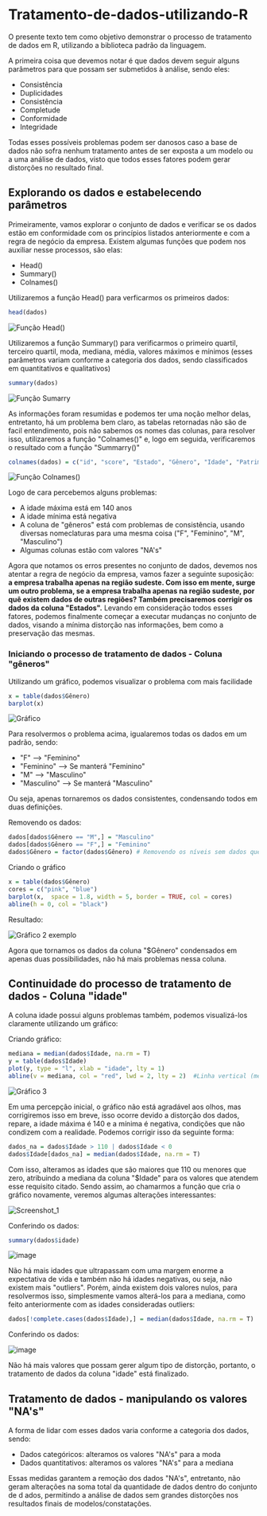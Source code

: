 # Tratamento-de-dados-utilizando-R

O presente texto tem como objetivo demonstrar o processo de tratamento de dados em R, utilizando a biblioteca padrão da linguagem.

A primeira coisa que devemos notar é que dados devem seguir alguns parâmetros para que possam ser submetidos à análise, sendo eles:

- Consistência
- Duplicidades
- Consistência
- Completude
- Conformidade
- Integridade

Todas esses possíveis problemas podem ser danosos caso a base de dados não sofra nenhum tratamento antes de ser exposta a um modelo ou a uma análise de dados, visto que todos esses fatores podem gerar distorções no resultado final.

## Explorando os dados e estabelecendo parâmetros

Primeiramente, vamos explorar o conjunto de dados e verificar se os dados estão em conformidade com os princípios listados anteriormente e com a regra de negócio da empresa. 
Existem algumas funções que podem nos auxiliar nesse processos, são elas: 

- Head()
- Summary()
- Colnames()

Utilizaremos a função Head() para verficarmos os primeiros dados:

```r
head(dados)
```
![Função Head()](https://github.com/user-attachments/assets/00e16b5b-9bab-4c6e-8901-47f2e7eb295d)

Utilizaremos a função Summary() para verificarmos o primeiro quartil, terceiro quartil, moda, mediana, média, valores máximos e mínimos (esses parâmetros variam conforme a categoria dos dados, sendo classificados em quantitativos e qualitativos)
```r
summary(dados)
```
![Função Sumarry](https://github.com/user-attachments/assets/29dd7782-0117-4fce-989e-6e3cfea5630a)

As informações foram resumidas e podemos ter uma noção melhor delas, entretanto, há um problema bem claro, as tabelas retornadas não são de facil entendimento, pois não sabemos os nomes das colunas, para resolver isso, utilizaremos a função "Colnames()" e, logo em seguida, verificaremos o resultado com a função "Summarry()"

```r
colnames(dados) = c("id", "score", "Estado", "Gênero", "Idade", "Patrimônio", "Saldo", "Produtos", "TemCartCrédito", "Ativo", "Salario", "Saiu") 
```
![Função Colnames()](https://github.com/user-attachments/assets/4b9c1b05-cbc0-49ce-bc2d-6ffe412ded3e)

Logo de cara percebemos alguns problemas: 

- A idade máxima está em 140 anos
- A idade mínima está negativa
- A coluna de "gêneros" está com problemas de consistência, usando diversas nomeclaturas para uma mesma coisa ("F", "Feminino", "M", "Masculino")
- Algumas colunas estão com valores "NA's"

Agora que notamos os erros presentes no conjunto de dados, devemos nos atentar a regra de negócio da empresa, vamos fazer a seguinte suposição: **a empresa trabalha apenas na região sudeste. Com isso em mente, surge um outro problema, se a empresa trabalha apenas na região sudeste, por quê existem dados de outras regiões? Também precisaremos corrigir os dados da coluna "Estados".** Levando em consideração todos esses fatores, podemos finalmente começar a executar mudanças no conjunto de dados, visando a mínima distorção nas informações, bem como a preservação das mesmas.

### Iniciando o processo de tratamento de dados - Coluna "gêneros"

Utilizando um gráfico, podemos visualizar o problema com mais facilidade

```r
x = table(dados$Gênero)
barplot(x)
```

![Gráfico](https://github.com/user-attachments/assets/c58bccdc-fc03-47cb-b90e-584ae32605b4)

Para resolvermos o problema acima, igualaremos todas os dados em um padrão, sendo: 

- "F" --> "Feminino"
- "Feminino" --> Se manterá "Feminino"
- "M" --> "Masculino"
- "Masculino" --> Se manterá "Masculino"

Ou seja, apenas tornaremos os dados consistentes, condensando todos em duas definições.

Removendo os dados: 

```r
dados[dados$Gênero == "M",] = "Masculino"
dados[dados$Gênero == "F",] = "Feminino"
dados$Gênero = factor(dados$Gênero) # Removendo os níveis sem dados que sobraram após o processo
```

Criando o gráfico

```r
x = table(dados$Gênero)
cores = c("pink", "blue")
barplot(x,  space = 1.8, width = 5, border = TRUE, col = cores)
abline(h = 0, col = "black")  
```
Resultado:

![Gráfico 2 exemplo](https://github.com/user-attachments/assets/630985dd-4ac4-4240-9282-4d557e5731d6)

Agora que tornamos os dados da coluna "$Gênero" condensados em apenas duas possibilidades, não há mais problemas nessa coluna.

## Continuidade do processo de tratamento de dados - Coluna "idade"

A coluna idade possui alguns problemas também, podemos visualizá-los claramente utilizando um gráfico:

Criando gráfico:

```r
mediana = median(dados$Idade, na.rm = T)
y = table(dados$Idade)
plot(y, type = "l", xlab = "idade", lty = 1)
abline(v = mediana, col = "red", lwd = 2, lty = 2)  #Linha vertical (mediana)
```

![Gráfico 3](https://github.com/user-attachments/assets/5b517011-36ed-4e27-aebe-99428a7f3ac7)

Em uma percepção inicial, o gráfico não está agradável aos olhos, mas corrigiremos isso em breve, isso ocorre devido a distorção dos dados, repare, a idade máxima é 140 e a mínima é negativa, condições que não condizem com a realidade. Podemos corrigir isso da seguinte forma:

```r
dados_na = dados$Idade > 110 | dados$Idade < 0
dados$Idade[dados_na] = median(dados$Idade, na.rm = T)
```

Com isso, alteramos as idades que são maiores que 110 ou menores que zero, atribuindo a mediana da coluna "$Idade" para os valores que atendem esse requisito citado. Sendo assim, ao chamarmos a função que cria o gráfico novamente, veremos algumas alterações interessantes:

![Screenshot_1](https://github.com/user-attachments/assets/109f5b51-54f1-4da2-831c-f9818a440385)

Conferindo os dados: 

```r
summary(dados$idade)
```

![image](https://github.com/user-attachments/assets/95887b8e-a5cc-4de2-b89a-30a013c4af4d)

Não há mais idades que ultrapassam com uma margem enorme a expectativa de vida e também não há idades negativas, ou seja, não existem mais "outliers". Porém, ainda existem dois valores nulos, para resolvermos isso, simplesmente vamos alterá-los para a mediana, como feito anteriormente com as idades consideradas outliers:

```r
dados[!complete.cases(dados$Idade),] = median(dados$Idade, na.rm = T)
```

Conferindo os dados:

![image](https://github.com/user-attachments/assets/b86f0791-89f2-4f7b-b075-eb781ec5aadb)

Não há mais valores que possam gerer algum tipo de distorção, portanto, o tratamento de dados da coluna "idade" está finalizado.

## Tratamento de dados - manipulando os valores "NA's"

A forma de lidar com esses dados varia conforme a categoria dos dados, sendo:

- Dados categóricos: alteramos os valores "NA's" para a moda 
- Dados quantitativos: alteramos os valores "NA's" para a mediana

Essas medidas garantem a remoção dos dados "NA's", entretanto, não geram alterações na soma total da quantidade de dados dentro do conjunto de d
ados, permitindo a análise de dados sem grandes distorções nos resultados finais de modelos/constatações.
